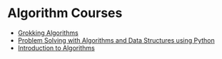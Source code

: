 # Algorithm Courses
- [Grokking Algorithms](https://github.com/jong8jong8/algorithm/tree/main/grokking)
- [Problem Solving with Algorithms and Data Structures using Python](https://github.com/jong8jong8/algorithm/tree/main/pythonds3)
- [Introduction to Algorithms](https://github.com/jong8jong8/algorithm/tree/main/intro-algo)
